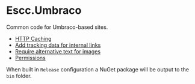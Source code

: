 # Escc.Umbraco

Common code for Umbraco-based sites.

* [HTTP Caching](HttpCaching.md)
* [Add tracking data for internal links](LinkTracking.md)
* [Require alternative text for images](AltTextForImages.md)
* [Permissions](Permissions.md)

When built in `Release` configuration a NuGet package will be output to the `bin` folder.
